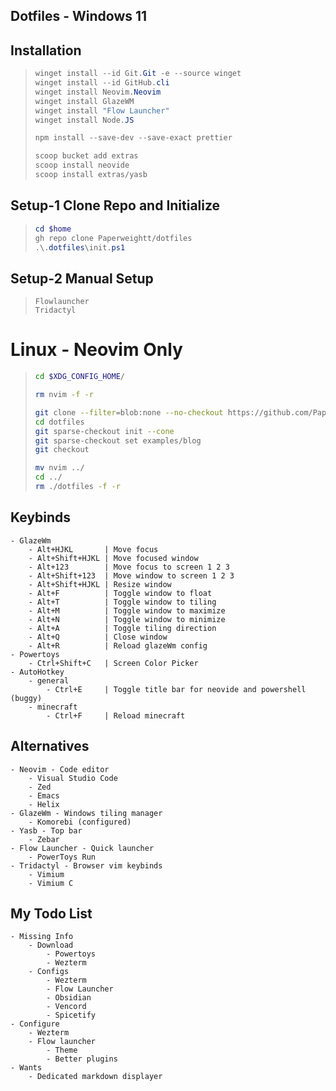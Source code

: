 ## Dotfiles - Windows 11

## Installation
>``` powershell
>winget install --id Git.Git -e --source winget
>winget install --id GitHub.cli
>winget install Neovim.Neovim
>winget install GlazeWM
>winget install "Flow Launcher"
>winget install Node.JS
>
>npm install --save-dev --save-exact prettier
>
>scoop bucket add extras
>scoop install neovide
>scoop install extras/yasb
>```

## Setup-1 Clone Repo and Initialize
>``` powershell
>cd $home
>gh repo clone Paperweightt/dotfiles
>.\.dotfiles\init.ps1
>```

## Setup-2 Manual Setup
>```
>Flowlauncher
>Tridactyl
>```

# Linux - Neovim Only
>``` bash
>cd $XDG_CONFIG_HOME/
>
>rm nvim -f -r
>
>git clone --filter=blob:none --no-checkout https://github.com/Paperweightt/dotfiles
>cd dotfiles
>git sparse-checkout init --cone
>git sparse-checkout set examples/blog
>git checkout
>
>mv nvim ../
>cd ../
>rm ./dotfiles -f -r
>```


## Keybinds
```
- GlazeWm
    - Alt+HJKL       | Move focus
    - Alt+Shift+HJKL | Move focused window
    - Alt+123        | Move focus to screen 1 2 3
    - Alt+Shift+123  | Move window to screen 1 2 3
    - Alt+Shift+HJKL | Resize window
    - Alt+F          | Toggle window to float
    - Alt+T          | Toggle window to tiling
    - Alt+M          | Toggle window to maximize
    - Alt+N          | Toggle window to minimize
    - Alt+A          | Toggle tiling direction
    - Alt+Q          | Close window
    - Alt+R          | Reload glazeWm config
- Powertoys
    - Ctrl+Shift+C   | Screen Color Picker
- AutoHotkey
    - general
        - Ctrl+E     | Toggle title bar for neovide and powershell (buggy)
    - minecraft
        - Ctrl+F     | Reload minecraft
```

## Alternatives
```
- Neovim - Code editor
    - Visual Studio Code
    - Zed
    - Emacs
    - Helix
- GlazeWm - Windows tiling manager
    - Komorebi (configured)
- Yasb - Top bar
    - Zebar
- Flow Launcher - Quick launcher
    - PowerToys Run
- Tridactyl - Browser vim keybinds
    - Vimium
    - Vimium C
```

## My Todo List
```
- Missing Info 
    - Download
        - Powertoys
        - Wezterm
    - Configs
        - Wezterm
        - Flow Launcher
        - Obsidian
        - Vencord
        - Spicetify
- Configure
    - Wezterm
    - Flow launcher
        - Theme
        - Better plugins
- Wants
    - Dedicated markdown displayer
```
